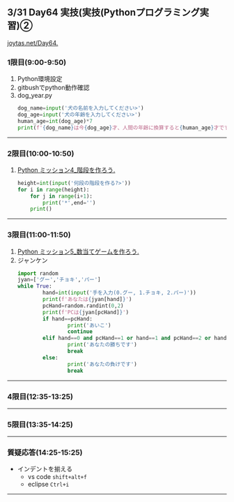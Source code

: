 ## 3/31 Day64 実技(実技(Pythonプログラミング実習)②
[joytas.net/Day64.]()
### 1限目(9:00-9:50)
1. Python環境設定
1. gitbushでpython動作確認
1. dog_year.py
	~~~python
	dog_name=input('犬の名前を入力してください>')
	dog_age=input('犬の年齢を入力してください>')
	human_age=int(dog_age)*7
	print(f'{dog_name}は今{dog_age}才、人間の年齢に換算すると{human_age}才です。')
	~~~
---
### 2限目(10:00-10:50)
1. [Python ミッション4\_階段を作ろう.](https://joytas.net/programming/python/steps)
	~~~python
	height=int(input('何段の階段を作る?>'))
	for i in range(height):
		for j in range(i+1):
			print('*',end='')
		print()
	~~~
---
### 3限目(11:00-11:50)
1. [Python ミッション5\_数当てゲームを作ろう.](https://joytas.net/programming/python/hilow)
1. ジャンケン
	~~~python
	import random
	jyan=['グー','チョキ','パー']
	while True:
			hand=int(input('手を入力(0.グー, 1.チョキ, 2.パー)'))
			print(f'あなたは{jyan[hand]}')
			pcHand=random.randint(0,2)
			print(f'PCは{jyan[pcHand]}')
			if hand==pcHand:
					print('あいこ')
					continue
			elif hand==0 and pcHand==1 or hand==1 and pcHand==2 or hand==2 and pcHand==0:
					print('あなたの勝ちです')
					break
			else:
					print('あなたの負けです')
					break
	~~~
---
### 4限目(12:35-13:25)
---
### 5限目(13:35-14:25)
---
### 質疑応答(14:25-15:25)
- インデントを揃える
	- vs code `shift+alt+f`
	- eclipse `Ctrl+i`
----
